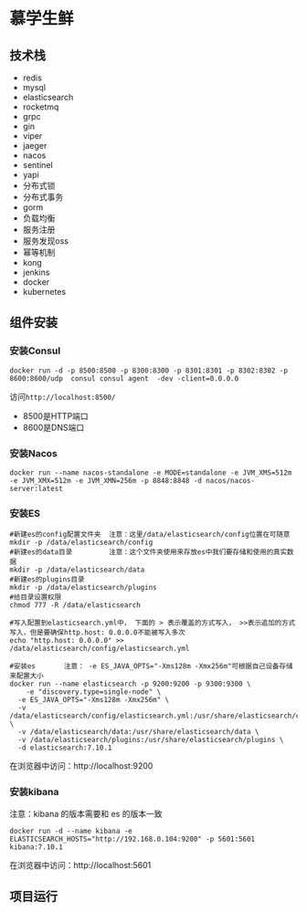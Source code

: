 # 慕学生鲜  

## 技术栈  

- redis  
- mysql  
- elasticsearch  
- rocketmq  
- grpc  
- gin  
- viper  
- jaeger  
- nacos  
- sentinel  
- yapi  
- 分布式锁  
- 分布式事务  
- gorm  
- 负载均衡  
- 服务注册  
- 服务发现oss  
- 幂等机制  
- kong  
- jenkins  
- docker  
- kubernetes  

## 组件安装  

### 安装Consul

```shell
docker run -d -p 8500:8500 -p 8300:8300 -p 8301:8301 -p 8302:8302 -p 8600:8600/udp  consul consul agent  -dev -client=0.0.0.0
```

访问`http://localhost:8500/`

- 8500是HTTP端口
- 8600是DNS端口

### 安装Nacos

```shell
docker run --name nacos-standalone -e MODE=standalone -e JVM_XMS=512m -e JVM_XMX=512m -e JVM_XMN=256m -p 8848:8848 -d nacos/nacos-server:latest
```

### 安装ES

```shell
#新建es的config配置文件夹  注意：这里/data/elasticsearch/config位置在可随意
mkdir -p /data/elasticsearch/config
#新建es的data目录         注意：这个文件夹使用来存放es中我们要存储和使用的真实数据
mkdir -p /data/elasticsearch/data
#新建es的plugins目录
mkdir -p /data/elasticsearch/plugins
#给目录设置权限
chmod 777 -R /data/elasticsearch

#写入配置到elasticsearch.yml中， 下面的 > 表示覆盖的方式写入， >>表示追加的方式写入，但是要确保http.host: 0.0.0.0不能被写入多次
echo "http.host: 0.0.0.0" >> /data/elasticsearch/config/elasticsearch.yml

#安装es       注意： -e ES_JAVA_OPTS="-Xms128m -Xmx256m"可根据自己设备存储来配置大小
docker run --name elasticsearch -p 9200:9200 -p 9300:9300 \
    -e "discovery.type=single-node" \
  -e ES_JAVA_OPTS="-Xms128m -Xmx256m" \
  -v /data/elasticsearch/config/elasticsearch.yml:/usr/share/elasticsearch/config/elasticsearch.yml \
  -v /data/elasticsearch/data:/usr/share/elasticsearch/data \
  -v /data/elasticsearch/plugins:/usr/share/elasticsearch/plugins \
  -d elasticsearch:7.10.1
```

在浏览器中访问：http://localhost:9200  

### 安装kibana  

注意：kibana 的版本需要和 es 的版本一致  

```shell
docker run -d --name kibana -e ELASTICSEARCH_HOSTS="http://192.168.0.104:9200" -p 5601:5601 kibana:7.10.1
```

在浏览器中访问：http://localhost:5601  


## 项目运行  

